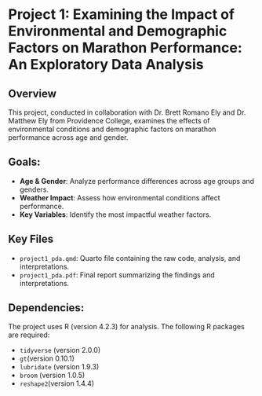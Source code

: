 # Project 1: Examining the Impact of Environmental and Demographic Factors on Marathon Performance: An Exploratory Data Analysis

## Overview

This project, conducted in collaboration with Dr. Brett Romano Ely and Dr. Matthew Ely from Providence College, examines the effects of environmental conditions and demographic factors on marathon performance across age and gender. 

## Goals:
- **Age & Gender**: Analyze performance differences across age groups and genders.
- **Weather Impact**: Assess how environmental conditions affect performance.
- **Key Variables**: Identify the most impactful weather factors.

## Key Files

- `project1_pda.qmd`: Quarto file containing the raw code, analysis, and interpretations.
- `project1_pda.pdf`: Final report summarizing the findings and interpretations.


## Dependencies:
The project uses R (version 4.2.3) for analysis. The following R packages are required:

- `tidyverse` (version 2.0.0)
- `gt`(version 0.10.1)
- `lubridate` (version 1.9.3)
- `broom` (version 1.0.5)
- `reshape2`(version 1.4.4)


